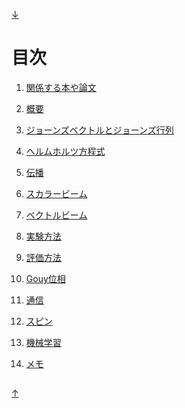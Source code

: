 [↓](#under)

<a id="top"></a>
---

# 目次

1. [関係する本や論文](https://github.com/sk0ik/Finished_Papers)

2. [概要](https://github.com/sk0ik/Vector_Beam/blob/main/File/2.Introduction.md)

3. [ジョーンズベクトルとジョーンズ行列](https://github.com/sk0ik/Vector_Beam/blob/main/File/Jones_Vector_Jones_Matrix.md)

4. [ヘルムホルツ方程式](https://github.com/sk0ik/Vector_Beam/blob/main/File/Helmholtz_Equation.md)

5. [伝播](https://github.com/sk0ik/Vector_Beam/blob/main/File/Propagation.md)

6. [スカラービーム](https://github.com/sk0ik/Vector_Beam/blob/main/File/Scalar_Beam.md)

7. [ベクトルビーム](https://github.com/sk0ik/Vector_Beam/blob/main/File/Vector_Beam.md)

8. [実験方法](https://github.com/sk0ik/Vector_Beam/blob/main/File/Experiment.md)

9. [評価方法](https://github.com/sk0ik/Vector_Beam/blob/main/File/Evaluation.md)

10. [Gouy位相](https://github.com/sk0ik/Vector_Beam/blob/main/File/Gouy_Phase.md)

11. [通信](https://github.com/sk0ik/Vector_Beam/blob/main/File/Communication.md)

12. [スピン](https://github.com/sk0ik/Vector_Beam/blob/main/File/Spin.md)

13. [機械学習](https://github.com/sk0ik/Vector_Beam/blob/main/File/Machine_Learning.md)

14. [メモ](https://github.com/sk0ik/Vector_Beam/blob/main/File/Draft.md)

<a id="under"></a>
---

[↑](#top)
